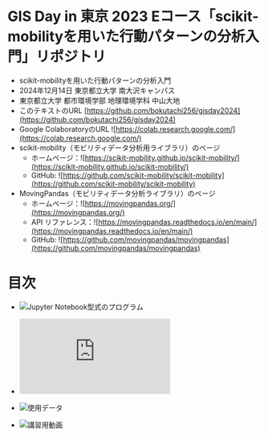 # GIS Day in 東京 2023 Eコース「scikit-mobilityを用いた行動パターンの分析入門」リポジトリ

* scikit-mobilityを用いた行動パターンの分析入門
* 2024年12月14日 東京都立大学 南大沢キャンパス
* 東京都立大学 都市環境学部 地理環境学科 中山大地
* このテキストのURL [https://github.com/bokutachi256/gisday2024](https://github.com/bokutachi256/gisday2024)
* Google ColaboratoryのURL ![https://colab.research.google.com/](https://colab.research.google.com/)
* scikit-mobility（モビリティデータ分析用ライブラリ）のページ
  * ホームページ：![https://scikit-mobility.github.io/scikit-mobility/](https://scikit-mobility.github.io/scikit-mobility/)
  * GitHub: ![https://github.com/scikit-mobility/scikit-mobility](https://github.com/scikit-mobility/scikit-mobility)
* MovingPandas（モビリティデータ分析ライブラリ）のページ
  * ホームページ：![https://movingpandas.org/](https://movingpandas.org/)
  * API リファレンス：![https://movingpandas.readthedocs.io/en/main/](https://movingpandas.readthedocs.io/en/main/)
  * GitHub: ![https://github.com/movingpandas/movingpandas](https://github.com/movingpandas/movingpandas)

# 目次

* ![Jupyter Notebook型式のプログラム](https://github.com/bokutachi256/gisday2024/blob/main/GISDAY2024_%E8%A1%8C%E5%8B%95%E3%83%8F%E3%82%9A%E3%82%BF%E3%83%BC%E3%83%B3%E3%81%AE%E5%88%86%E6%9E%90%E5%85%A5%E9%96%80.ipynb)
* ![PDF版テキスト](https://github.com/bokutachi256/gisday2024/blob/main/GISDAY2024_%E8%A1%8C%E5%8B%95%E3%83%8F%E3%82%9A%E3%82%BF%E3%83%BC%E3%83%B3%E3%81%AE%E5%88%86%E6%9E%90%E5%85%A5%E9%96%80.pdf)

* ![使用データ](https://drive.google.com/drive/folders/1OKj-JS8O2NR2qPlvLV4oiTNdrMEV8Jpn?usp=drive_link)
* ![講習用動画](https://youtu.be/-x3bb2BwD7k)
